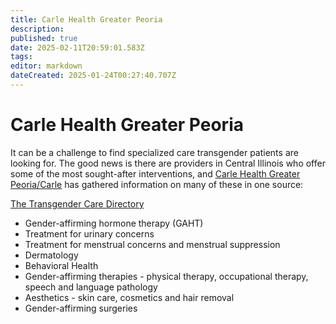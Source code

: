 ```yaml
---
title: Carle Health Greater Peoria
description: 
published: true
date: 2025-02-11T20:59:01.583Z
tags: 
editor: markdown
dateCreated: 2025-01-24T00:27:40.707Z
---
```


# Carle Health Greater Peoria

It can be a challenge to find specialized care transgender patients are looking for. The good news is there are providers in Central Illinois who offer some of the most sought-after interventions, and [Carle Health Greater Peoria/Carle](https://carle.org/services/mycarle/greater-peoria-information) has gathered information on many of these in one source: 

[The Transgender Care Directory](https://carle.org/getmedia/329b9cdb-0942-4bcc-b8fe-02179abdd89d/CDEI072023A-Transgender-Care-Directory-FINAL.pdf)

* Gender-affirming hormone therapy (GAHT)
* Treatment for urinary concerns
* Treatment for menstrual concerns and menstrual suppression
* Dermatology
* Behavioral Health
* Gender-affirming therapies - physical therapy, occupational therapy, speech and language pathology
* Aesthetics - skin care, cosmetics and hair removal
* Gender-affirming surgeries